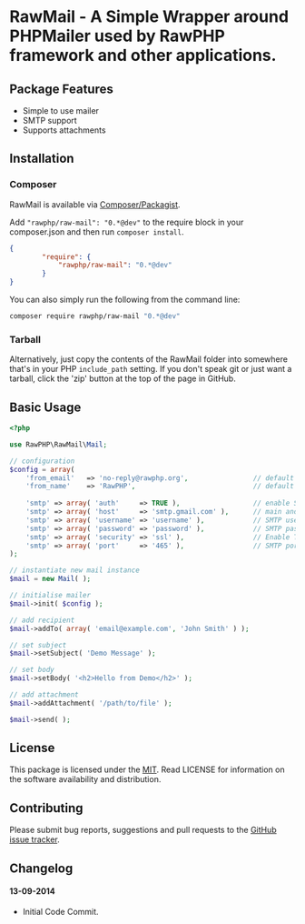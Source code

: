 # RawMail - A Simple Wrapper around PHPMailer used by RawPHP framework and other applications.

## Package Features
- Simple to use mailer
- SMTP support
- Supports attachments

## Installation

### Composer
RawMail is available via [Composer/Packagist](https://packagist.org/packages/rawphp/raw-mail).

Add `"rawphp/raw-mail": "0.*@dev"` to the require block in your composer.json and then run `composer install`.

```json
{
        "require": {
            "rawphp/raw-mail": "0.*@dev"
        }
}
```

You can also simply run the following from the command line:

```sh
composer require rawphp/raw-mail "0.*@dev"
```

### Tarball
Alternatively, just copy the contents of the RawMail folder into somewhere that's in your PHP `include_path` setting. If you don't speak git or just want a tarball, click the 'zip' button at the top of the page in GitHub.

## Basic Usage

```php
<?php

use RawPHP\RawMail\Mail;

// configuration
$config = array(
    'from_email'   => 'no-reply@rawphp.org',                // default from email to use in emails
    'from_name'    => 'RawPHP',                             // default from name to use in emails
    
    'smtp' => array( 'auth'     => TRUE ),                  // enable SMTP authentication
    'smtp' => array( 'host'     => 'smtp.gmail.com' ),      // main and backup SMTP servers
    'smtp' => array( 'username' => 'username' ),            // SMTP username
    'smtp' => array( 'password' => 'password' ),            // SMTP password
    'smtp' => array( 'security' => 'ssl' ),                 // Enable TLS encryption, 'ssl' also accepted
    'smtp' => array( 'port'     => '465' ),                 // SMTP port
);

// instantiate new mail instance
$mail = new Mail( );

// initialise mailer
$mail->init( $config );

// add recipient
$mail->addTo( array( 'email@example.com', 'John Smith' ) );

// set subject
$mail->setSubject( 'Demo Message' );

// set body
$mail->setBody( '<h2>Hello from Demo</h2>' );

// add attachment
$mail->addAttachment( '/path/to/file' );

$mail->send( );
```

## License
This package is licensed under the [MIT](https://github.com/rawphp/RawMail/blob/master/LICENSE). Read LICENSE for information on the software availability and distribution.

## Contributing

Please submit bug reports, suggestions and pull requests to the [GitHub issue tracker](https://github.com/rawphp/RawMail/issues).

## Changelog

#### 13-09-2014
- Initial Code Commit.
